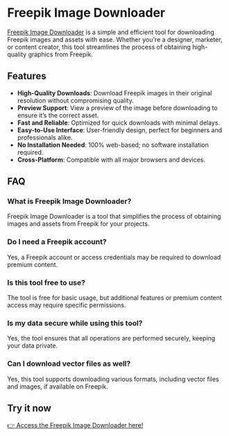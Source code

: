 # Freepik Image Downloader

[Freepik Image Downloader](https://onlinejsonformatter.com/freepik-image-downloader) is a simple and efficient tool for downloading Freepik images and assets with ease. Whether you're a designer, marketer, or content creator, this tool streamlines the process of obtaining high-quality graphics from Freepik.

## Features

- **High-Quality Downloads**: Download Freepik images in their original resolution without compromising quality.
- **Preview Support**: View a preview of the image before downloading to ensure it’s the correct asset.
- **Fast and Reliable**: Optimized for quick downloads with minimal delays.
- **Easy-to-Use Interface**: User-friendly design, perfect for beginners and professionals alike.
- **No Installation Needed**: 100% web-based; no software installation required.
- **Cross-Platform**: Compatible with all major browsers and devices.

## FAQ

### What is Freepik Image Downloader?
Freepik Image Downloader is a tool that simplifies the process of obtaining images and assets from Freepik for your projects.

### Do I need a Freepik account?
Yes, a Freepik account or access credentials may be required to download premium content.

### Is this tool free to use?
The tool is free for basic usage, but additional features or premium content access may require specific permissions.

### Is my data secure while using this tool?
Yes, the tool ensures that all operations are performed securely, keeping your data private.

### Can I download vector files as well?
Yes, this tool supports downloading various formats, including vector files and images, if available on Freepik.

## Try it now
[👉 Access the Freepik Image Downloader here!](https://www.freepik.com/free-photos-vectors/downloader)
